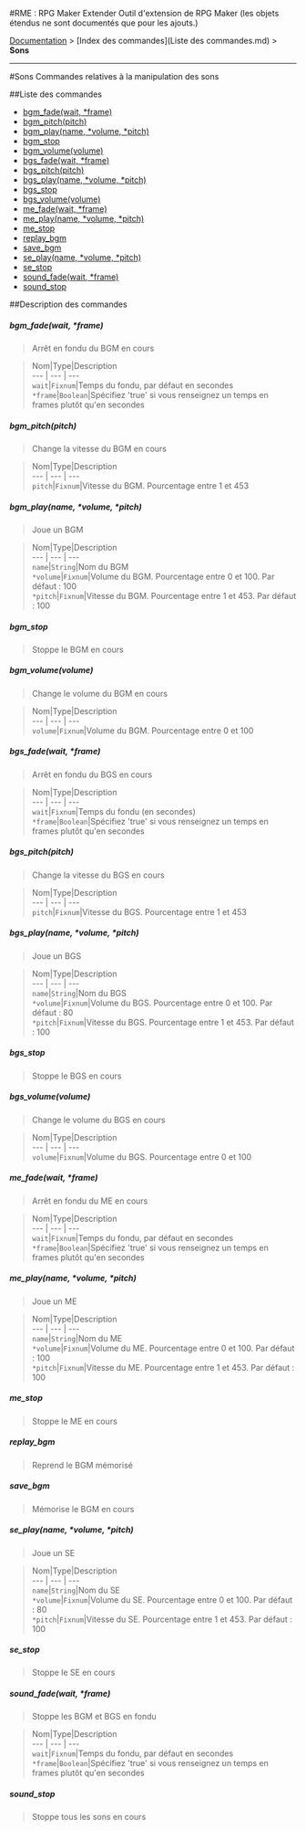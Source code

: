 #RME : RPG Maker Extender
Outil d'extension de RPG Maker (les objets étendus ne sont documentés que pour les ajouts.)

[Documentation](README.md) > [Index des commandes](Liste des commandes.md) > **Sons**  
- - -  
#Sons
Commandes relatives à la manipulation des sons

##Liste des commandes
*    [bgm_fade(wait, *frame)](#bgm_fadewait-frame)
*    [bgm_pitch(pitch)](#bgm_pitchpitch)
*    [bgm_play(name, *volume, *pitch)](#bgm_playname-volume-pitch)
*    [bgm_stop](#bgm_stop)
*    [bgm_volume(volume)](#bgm_volumevolume)
*    [bgs_fade(wait, *frame)](#bgs_fadewait-frame)
*    [bgs_pitch(pitch)](#bgs_pitchpitch)
*    [bgs_play(name, *volume, *pitch)](#bgs_playname-volume-pitch)
*    [bgs_stop](#bgs_stop)
*    [bgs_volume(volume)](#bgs_volumevolume)
*    [me_fade(wait, *frame)](#me_fadewait-frame)
*    [me_play(name, *volume, *pitch)](#me_playname-volume-pitch)
*    [me_stop](#me_stop)
*    [replay_bgm](#replay_bgm)
*    [save_bgm](#save_bgm)
*    [se_play(name, *volume, *pitch)](#se_playname-volume-pitch)
*    [se_stop](#se_stop)
*    [sound_fade(wait, *frame)](#sound_fadewait-frame)
*    [sound_stop](#sound_stop)


##Description des commandes
##### bgm_fade(wait, *frame)

> Arrêt en fondu du BGM en cours

  
> Nom|Type|Description  
--- | --- | ---  
`wait`|`Fixnum`|Temps du fondu, par défaut en secondes  
`*frame`|`Boolean`|Spécifiez 'true' si vous renseignez un temps en frames plutôt qu'en secondes  


##### bgm_pitch(pitch)

> Change la vitesse du BGM en cours

  
> Nom|Type|Description  
--- | --- | ---  
`pitch`|`Fixnum`|Vitesse du BGM. Pourcentage entre 1 et 453  


##### bgm_play(name, *volume, *pitch)

> Joue un BGM

  
> Nom|Type|Description  
--- | --- | ---  
`name`|`String`|Nom du BGM  
`*volume`|`Fixnum`|Volume du BGM. Pourcentage entre 0 et 100. Par défaut : 100  
`*pitch`|`Fixnum`|Vitesse du BGM. Pourcentage entre 1 et 453. Par défaut : 100  


##### bgm_stop

> Stoppe le BGM en cours

  
> 

##### bgm_volume(volume)

> Change le volume du BGM en cours

  
> Nom|Type|Description  
--- | --- | ---  
`volume`|`Fixnum`|Volume du BGM. Pourcentage entre 0 et 100  


##### bgs_fade(wait, *frame)

> Arrêt en fondu du BGS en cours

  
> Nom|Type|Description  
--- | --- | ---  
`wait`|`Fixnum`|Temps du fondu (en secondes)  
`*frame`|`Boolean`|Spécifiez 'true' si vous renseignez un temps en frames plutôt qu'en secondes  


##### bgs_pitch(pitch)

> Change la vitesse du BGS en cours

  
> Nom|Type|Description  
--- | --- | ---  
`pitch`|`Fixnum`|Vitesse du BGS. Pourcentage entre 1 et 453  


##### bgs_play(name, *volume, *pitch)

> Joue un BGS

  
> Nom|Type|Description  
--- | --- | ---  
`name`|`String`|Nom du BGS  
`*volume`|`Fixnum`|Volume du BGS. Pourcentage entre 0 et 100. Par défaut : 80  
`*pitch`|`Fixnum`|Vitesse du BGS. Pourcentage entre 1 et 453. Par défaut : 100  


##### bgs_stop

> Stoppe le BGS en cours

  
> 

##### bgs_volume(volume)

> Change le volume du BGS en cours

  
> Nom|Type|Description  
--- | --- | ---  
`volume`|`Fixnum`|Volume du BGS. Pourcentage entre 0 et 100  


##### me_fade(wait, *frame)

> Arrêt en fondu du ME en cours

  
> Nom|Type|Description  
--- | --- | ---  
`wait`|`Fixnum`|Temps du fondu, par défaut en secondes  
`*frame`|`Boolean`|Spécifiez 'true' si vous renseignez un temps en frames plutôt qu'en secondes  


##### me_play(name, *volume, *pitch)

> Joue un ME

  
> Nom|Type|Description  
--- | --- | ---  
`name`|`String`|Nom du ME  
`*volume`|`Fixnum`|Volume du ME. Pourcentage entre 0 et 100. Par défaut : 100  
`*pitch`|`Fixnum`|Vitesse du ME. Pourcentage entre 1 et 453. Par défaut : 100  


##### me_stop

> Stoppe le ME en cours

  
> 

##### replay_bgm

> Reprend le BGM mémorisé

  
> 

##### save_bgm

> Mémorise le BGM en cours

  
> 

##### se_play(name, *volume, *pitch)

> Joue un SE

  
> Nom|Type|Description  
--- | --- | ---  
`name`|`String`|Nom du SE  
`*volume`|`Fixnum`|Volume du SE. Pourcentage entre 0 et 100. Par défaut : 80  
`*pitch`|`Fixnum`|Vitesse du SE. Pourcentage entre 1 et 453. Par défaut : 100  


##### se_stop

> Stoppe le SE en cours

  
> 

##### sound_fade(wait, *frame)

> Stoppe les BGM et BGS en fondu

  
> Nom|Type|Description  
--- | --- | ---  
`wait`|`Fixnum`|Temps du fondu, par défaut en secondes  
`*frame`|`Boolean`|Spécifiez 'true' si vous renseignez un temps en frames plutôt qu'en secondes  


##### sound_stop

> Stoppe tous les sons en cours

  
> 

